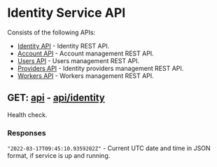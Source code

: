 # Identity Service API
Consists of the following APIs:
- [Identity API](api-identity.md) - Identity REST API.
- [Account API](api-account.md) - Account management REST API.
- [Users API](api-users.md) - Users management REST API.
- [Providers API](api-providers.md) - Identity providers management REST API.
- [Workers API](api-workers.md) - Workers management REST API.

## GET: [api](http://localhost:5000/api) - [api/identity](https://localhost/api/identity)
Health check.

### Responses
`"2022-03-17T09:45:10.9359202Z"` - Current UTC date and time in JSON format, if service is up and running.
